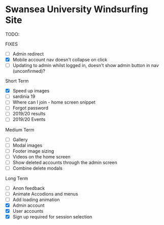 # Swansea University Windsurfing Site

TODO:

FIXES

-   [ ] Admin redirect
-   [x] Mobile account nav doesn't collapse on click
-   [ ] Updating to admin whilst logged in, doesn't show admin button in nav (unconfirmed)?

Short Term

-   [x] Speed up images
-   [ ] sardinia 19
-   [ ] Where can I join - home screen snippet
-   [ ] Forgot password
-   [ ] 2019/20 results
-   [ ] 2019/20 Events

Medium Term

-   [ ] Gallery
-   [ ] Modal images
-   [ ] Footer image sizing
-   [ ] Videos on the home screen
-   [ ] Show deleted accounts through the admin screen
-   [ ] Combine delete modals

Long Term

-   [ ] Anon feedback
-   [ ] Animate Accodions and menus
-   [ ] Add loading animation
-   [x] Admin account
-   [x] User accounts
-   [x] Sign up required for session selection
